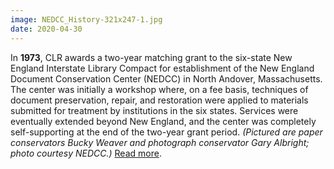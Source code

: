 ```yaml
---
image: NEDCC_History-321x247-1.jpg
date: 2020-04-30
---
```

In **1973**, CLR awards a two-year matching grant to the six-state New England Interstate Library Compact for establishment of the New England Document Conservation Center (NEDCC) in North Andover, Massachusetts. The center was initially a workshop where, on a fee basis, techniques of document preservation, repair, and restoration were applied to materials submitted for treatment by institutions in the six states. Services were eventually extended beyond New England, and the center was completely self-supporting at the end of the two-year grant period. _(Pictured are paper conservators Bucky Weaver and photograph conservator Gary Albright; photo courtesy NEDCC.)_ [Read more](https://www.clir.org/wp-content/uploads/sites/6/2020/04/NEDCC-4-30-20.pdf).